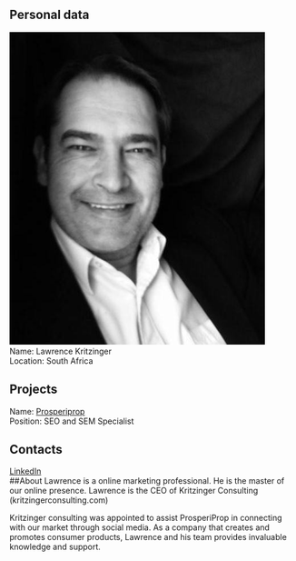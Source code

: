 ## Personal data
![Lawrence Kritzinger photo](../people/photo/lawrence_kritzinger.jpg)  
Name: Lawrence Kritzinger   
Location:  South Africa  
## Projects 
Name: [Prosperiprop](../projects/prosperiprop.md)  
Position: SEO and SEM Specialist
## Contacts
[LinkedIn](https://www.linkedin.com/in/lawrencekritzinger/)  
##About
Lawrence is a online marketing professional. He is the master of our online presence. Lawrence is the CEO of Kritzinger Consulting (kritzingerconsulting.com)

Kritzinger consulting was appointed to assist ProsperiProp in connecting with our market through social media. As a company that creates and promotes consumer products, Lawrence and his team provides invaluable knowledge and support.
